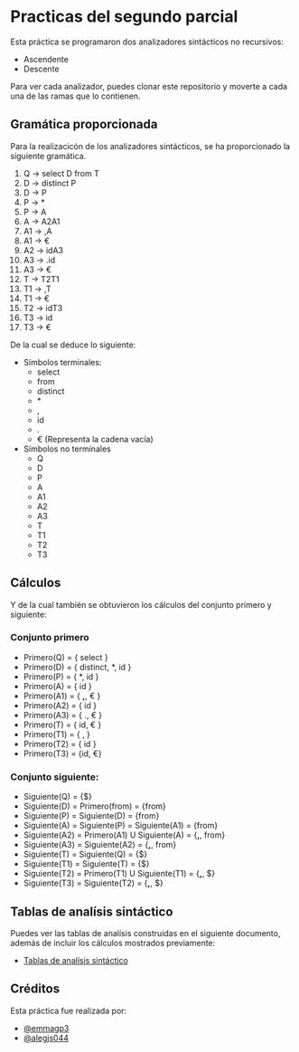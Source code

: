 # Practicas del segundo parcial

Esta práctica se programaron dos analizadores sintácticos no recursivos:

- Ascendente
- Descente

Para ver cada analizador, puedes clonar este repositorio y moverte a cada una de las ramas que lo contienen.

## Gramática proporcionada

Para la realizacicón de los analizadores sintácticos, se ha proporcionado la siguiente gramática.

1. Q -> select D from T
2. D -> distinct P
3. D -> P
4. P -> \*
5. P -> A
6. A -> A2A1
7. A1 -> ,A
8. A1 -> €
9. A2 -> idA3
10. A3 -> .id
11. A3 -> €
12. T -> T2T1
13. T1 -> ,T
14. T1 -> €
15. T2 -> idT3
16. T3 -> id
17. T3 -> €

De la cual se deduce lo siguiente:

- Símbolos terminales:
  - select
  - from
  - distinct
  - \*
  - ,
  - id
  - .
  - € (Representa la cadena vacía)
- Símbolos no terminales
  - Q
  - D
  - P
  - A
  - A1
  - A2
  - A3
  - T
  - T1
  - T2
  - T3

## Cálculos

Y de la cual también se obtuvieron los cálculos del conjunto primero y siguiente:

### Conjunto primero

- Primero(Q) = { select }
- Primero(D) = { distinct, \*, id }
- Primero(P) = { \*, id }
- Primero(A) = { id }
- Primero(A1) = { **,**, € }
- Primero(A2) = { id }
- Primero(A3) = { ., € }
- Primero(T) = { id, € }
- Primero(T1) = { , }
- Primero(T2) = { id }
- Primero(T3) = {id, €}

### Conjunto siguiente:

- Siguiente(Q) = {\$}
- Siguiente(D) = Primero(from) = {from}
- Siguiente(P) = Siguiente(D) = {from}
- Siguiente(A) = Siguiente(P) = Siguiente(A1) = {from}
- Siguiente(A2) = Primero(A1) U Siguiente(A) = {**,**, from}
- Siguiente(A3) = Siguiente(A2) = {**,**, from}
- Siguiente(T) = Siguiente(Q) = {\$}
- Siguiente(T1) = Siguiente(T) = {\$}
- Siguiente(T2) = Primero(T1) U Siguiente(T1) = {**,**, $}
- Siguiente(T3) = Siguiente(T2) = {**,**, \$}

## Tablas de analísis sintáctico

Puedes ver las tablas de analísis construidas en el siguiente documento, además de incluir los cálculos mostrados previamente:

- [Tablas de analísis sintáctico](https://docs.google.com/document/d/1wqWQSgKlGlUXk_W-NpTmwMXvP3sl_ZFnuZ4UW74b6Mg/edit?usp=sharing)

## Créditos

Esta práctica fue realizada por:

- [@emmagp3](https://github.com/emmagp3)
- [@alegjs044](https://github.com/alegjs044)
